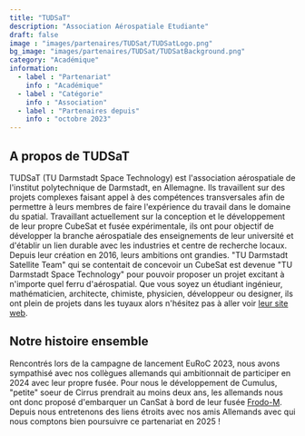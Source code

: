 ```yaml
---
title: "TUDSaT"
description: "Association Aérospatiale Etudiante"
draft: false
image : "images/partenaires/TUDSat/TUDSatLogo.png"
bg_image: "images/partenaires/TUDSat/TUDSatBackground.png"
category: "Académique"
information:
  - label : "Partenariat"
    info : "Académique"
  - label : "Catégorie"
    info : "Association"
  - label : "Partenaires depuis"
    info : "octobre 2023"
---
```


## A propos de TUDSaT 
TUDSaT (TU Darmstadt Space Technology) est l'association aérospatiale de l'institut polytechnique de Darmstadt, en Allemagne. Ils travaillent sur des projets complexes faisant appel à des compétences transversales afin de permettre à leurs membres de faire l'expérience du travail dans le domaine du spatial.
Travaillant actuellement sur la conception et le développement de leur propre CubeSat et fusée expérimentale, ils ont pour objectif de développer la branche aérospatiale des enseignements de leur université et d'établir un lien durable avec les industries et centre de recherche locaux.
Depuis leur création en 2016, leurs ambitions ont grandies. "TU Darmstadt Satellite Team" qui se contentait de concevoir un CubeSat est devenue "TU Darmstadt Space Technology" pour pouvoir proposer un projet excitant à n'importe quel ferru d'aérospatial. Que vous soyez un étudiant ingénieur, mathématicien, architecte, chimiste, physicien, développeur ou designer, ils ont plein de projets dans les tuyaux alors n'hésitez pas à aller voir [leur site web](https://tudsat.space/).


## Notre histoire ensemble

Rencontrés lors de la campagne de lancement EuRoC 2023, nous avons sympathisé avec nos collègues allemands qui ambitionnait de participer en 2024 avec leur propre fusée. Pour nous le développement de Cumulus, "petite" soeur de Cirrus prendrait au moins deux ans, les allemands nous ont donc proposé d'embarquer un CanSat à bord de leur fusée [Frodo-M](https://tudsat.space/projects/frodo-m).
Depuis nous entretenons des liens étroits avec nos amis Allemands avec qui nous comptons bien poursuivre ce partenariat en 2025 !



